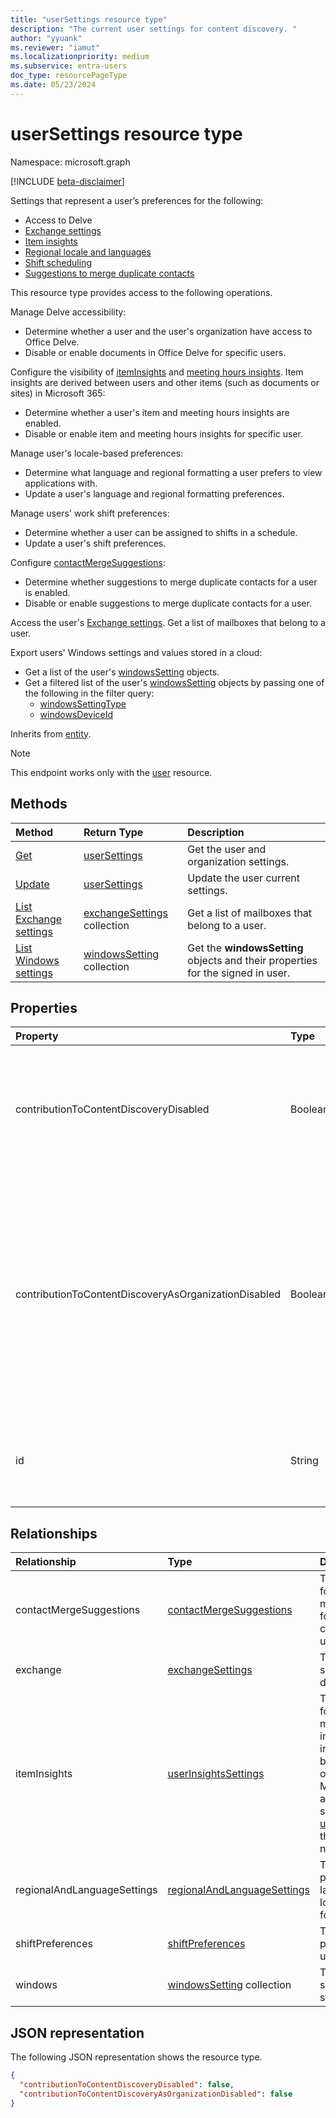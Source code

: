 ```yaml
---
title: "userSettings resource type"
description: "The current user settings for content discovery. "
author: "yyuank"
ms.reviewer: "iamut"
ms.localizationpriority: medium
ms.subservice: entra-users
doc_type: resourcePageType
ms.date: 05/23/2024
---
```


# userSettings resource type

Namespace: microsoft.graph

[!INCLUDE [beta-disclaimer](../../includes/beta-disclaimer.md)]

Settings that represent a user’s preferences for the following:
- Access to Delve
- [Exchange settings](../resources/exchangesettings.md)
- [Item insights](../resources/officegraphinsights.md)
- [Regional locale and languages](../resources/regionalandlanguagesettings.md)
- [Shift scheduling](../resources/shiftpreferences.md)
- [Suggestions to merge duplicate contacts](../resources/contactmergesuggestions.md)

This resource type provides access to the following operations.

Manage Delve accessibility:
  - Determine whether a user and the user's organization have access to Office Delve.
  - Disable or enable documents in Office Delve for specific users. 

Configure the visibility of [itemInsights](../resources/iteminsights.md) and [meeting hours insights](https://support.microsoft.com/office/update-your-meeting-hours-using-the-profile-card-0613d113-d7c1-4faa-bb11-c8ba30a78ef1). Item insights are derived between users and other items (such as documents or sites) in Microsoft 365:
  - Determine whether a user's item and meeting hours insights are enabled.
  - Disable or enable item and meeting hours insights for specific user.

Manage user's locale-based preferences: 
  - Determine what language and regional formatting a user prefers to view applications with.
  - Update a user's language and regional formatting preferences.

Manage users' work shift preferences: 
  - Determine whether a user can be assigned to shifts in a schedule.
  - Update a user's shift preferences.
  
Configure [contactMergeSuggestions](../resources/contactmergesuggestions.md):
  - Determine whether suggestions to merge duplicate contacts for a user is enabled.
  - Disable or enable suggestions to merge duplicate contacts for a user.

Access the user's [Exchange settings](../resources/exchangesettings.md). Get a list of mailboxes that belong to a user.

Export users' Windows settings and values stored in a cloud:
  - Get a list of the user's [windowsSetting](../resources/windowssetting.md) objects.
  - Get a filtered list of the user's [windowsSetting](../resources/windowssetting.md) objects by passing one of the following in the filter query:
    - [windowsSettingType](../resources/enums.md#windowssettingtype-values)
    - [windowsDeviceId](../resources/windowssetting.md#properties)

Inherits from [entity](entity.md).

> [!NOTE]
> This endpoint works only with the [user](user.md) resource. 

## Methods
| Method       | Return Type  |Description|
|:---------------|:--------|:----------|
|[Get](../api/usersettings-get.md) |[userSettings](../resources/usersettings.md)| Get the user and organization settings. |
|[Update](../api/usersettings-update.md) |[userSettings](../resources/usersettings.md)| Update the user current settings. |
|[List Exchange settings](../api/usersettings-list-exchange.md)|[exchangeSettings](../resources/exchangesettings.md) collection|Get a list of mailboxes that belong to a user.|
|[List Windows settings](../api/usersettings-list-windows.md)|[windowsSetting](../resources/windowssetting.md) collection|Get the **windowsSetting** objects and their properties for the signed in user.|

## Properties

| Property	   | Type	|Description|
|:---------------|:--------|:----------|
|contributionToContentDiscoveryDisabled|Boolean|When set to true, documents in the user's Office Delve are disabled. Users can control this setting in [Office Delve](https://support.office.com/article/are-my-documents-safe-in-office-delve-f5f409a2-37ed-4452-8f61-681e5e1836f3?ui=en-US&rs=en-US&ad=US#bkmk_optout). |
|contributionToContentDiscoveryAsOrganizationDisabled|Boolean|Reflects the [Office Delve organization level setting](https://support.office.com/article/office-delve-for-office-365-admins-54f87a42-15a4-44b4-9df0-d36287d9531b#bkmk_delveonoff). When set to true, the organization doesn't have access to Office Delve. This setting is read-only and can only be changed by administrators in the [SharePoint admin center](https://support.office.com/article/about-the-office-365-admin-center-758befc4-0888-4009-9f14-0d147402fd23?ui=en-US&rs=en-US&ad=US).|
|id|String|Unique identifier of the user setting. Read-only. Inherited from [entity](entity.md).|

## Relationships

| Relationship | Type | Description |
|:---------------|:--------|:----------|
|contactMergeSuggestions|[contactMergeSuggestions](contactmergesuggestions.md)| The user's settings for the visibility of merge suggestion for the duplicate contacts in the user's contact list.|
|exchange|[exchangeSettings](../resources/exchangesettings.md)|The Exchange settings for mailbox discovery.|
|itemInsights|[userInsightsSettings](userinsightssettings.md)| The user's settings for the visibility of meeting hour insights, and insights derived between a user and other items in Microsoft 365, such as documents or sites. [Get userInsightsSettings](../api/userinsightssettings-get.md) through this navigation property. |
|regionalAndLanguageSettings|[regionalAndLanguageSettings](regionalandlanguagesettings.md)| The user's preferences for languages, regional locale and date/time formatting. |
|shiftPreferences|[shiftPreferences](shiftpreferences.md)| The shift preferences for the user. |
|windows|[windowsSetting](../resources/windowssetting.md) collection|The Windows settings of the user stored in the cloud.|


## JSON representation

The following JSON representation shows the resource type.
<!-- {
  "blockType": "resource",
  "keyProperty": "id",
  "@odata.type": "microsoft.graph.userSettings",
  "baseType": "microsoft.graph.entity"
}-->
```json
{
  "contributionToContentDiscoveryDisabled": false,
  "contributionToContentDiscoveryAsOrganizationDisabled": false
}

```


